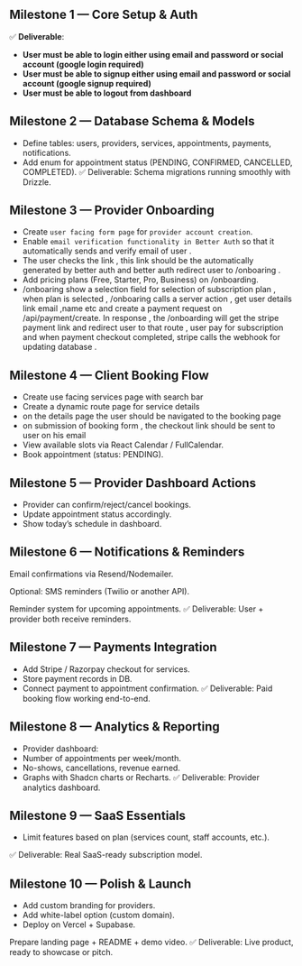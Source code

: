 ## Milestone 1 — Core Setup & Auth
✅ **Deliverable**:
- **User must be able to login either using email and password or social account (google login required)**
- **User must be able to signup either using email and password or social account (google signup required)**
- **User must be able to logout from dashboard**

## Milestone 2 — Database Schema & Models

- Define tables: users, providers, services, appointments, payments, notifications.
- Add enum for appointment status (PENDING, CONFIRMED, CANCELLED, COMPLETED).
✅ Deliverable: Schema migrations running smoothly with Drizzle.

## Milestone 3 — Provider Onboarding

- Create `user facing form page` for `provider account creation`.
-  Enable `email verification functionality in Better Auth` so that it automatically sends and verify email of user .
- The user checks the link , this link should be the automatically generated by better auth and better auth redirect user to /onboaring .
- Add pricing plans (Free, Starter, Pro, Business) on /onboarding.
- /onboaring show a selection field for selection of subscription plan , when plan is selected , /onboaring calls a server action , get user details link email ,name etc and create a payment request on /api/payment/create. In response ,  the /onboarding will get the stripe payment link and redirect user to that route , user pay for subscription and when payment checkout completed, stripe calls the webhook for updating database .

## Milestone 4 — Client Booking Flow

- Create use facing services page with search bar 
- Create a dynamic route page for service details
- on the details page the user should be navigated to the booking page
- on submission of booking form , the checkout link should be sent to user on his email
- View available slots via React Calendar / FullCalendar.
- Book appointment (status: PENDING).

## Milestone 5 — Provider Dashboard Actions

- Provider can confirm/reject/cancel bookings.
- Update appointment status accordingly.
- Show today’s schedule in dashboard.

## Milestone 6 — Notifications & Reminders

Email confirmations via Resend/Nodemailer.

Optional: SMS reminders (Twilio or another API).

Reminder system for upcoming appointments.
✅ Deliverable: User + provider both receive reminders.

## Milestone 7 — Payments Integration

- Add Stripe / Razorpay checkout for services.
- Store payment records in DB.
- Connect payment to appointment confirmation.
✅ Deliverable: Paid booking flow working end-to-end.

## Milestone 8 — Analytics & Reporting

- Provider dashboard:
- Number of appointments per week/month.
- No-shows, cancellations, revenue earned.
- Graphs with Shadcn charts or Recharts.
✅ Deliverable: Provider analytics dashboard.

## Milestone 9 — SaaS Essentials

- Limit features based on plan (services count, staff accounts, etc.).

✅ Deliverable: Real SaaS-ready subscription model.

## Milestone 10 — Polish & Launch

- Add custom branding for providers.
- Add white-label option (custom domain).
- Deploy on Vercel + Supabase.

Prepare landing page + README + demo video.
✅ Deliverable: Live product, ready to showcase or pitch.